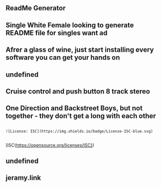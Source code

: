 
  ## ReadMe Generator
  ## Single White Female looking to generate README file for singles want ad
  ## Afrer a glass of wine, just start installing every software you can get your hands on
  ## undefined
  ## Cruise control and push button 8 track stereo
  ## One Direction and Backstreet Boys, but not together - they don't get a long with each other
  ## 
    ![License: ISC](https://img.shields.io/badge/License-ISC-blue.svg)
    
  ## 
  [ISC(https://opensource.org/licenses/ISC})
  
  ## undefined
  ## jeramy.link
  